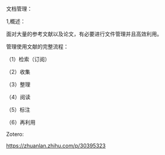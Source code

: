 文档管理：

1,概述：

面对大量的参考文献以及论文，有必要进行文件管理并且高效利用。

管理使用文献的完整流程：

（1）检索（订阅）

（2）收集

（3）整理

（4）阅读

（5）标注

（6）再利用

Zotero:

https://zhuanlan.zhihu.com/p/30395323
